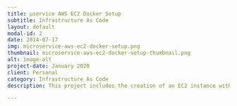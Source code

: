 ```yaml
---
title: μservice AWS EC2 Docker Setup
subtitle: Infrastructure As Code
layout: default
modal-id: 2
date: 2014-07-17
img: microservice-aws-ec2-docker-setup.png
thumbnail: microservice-aws-ec2-docker-setup-thumbnail.png
alt: image-alt
project-date: January 2020
client: Personal
category: Infrastructure As Code
description: This project includes the creation of an EC2 instance with Docker installed on AWS where the infrastructure provisioning is modelled using Terraform configuration scripts and is stored in a VCS which demonstrates the philosophy of implementing Infrastructure as Code (IAC).

---
```

